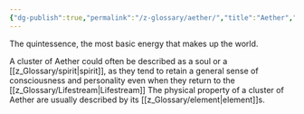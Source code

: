 ```yaml
---
{"dg-publish":true,"permalink":"/z-glossary/aether/","title":"Aether","noteIcon":""}
---
```


The quintessence, the most basic energy that makes up the world.

A cluster of Aether could often be described as a soul or a [[z_Glossary/spirit\|spirit]], as they tend to retain a general sense of consciousness and personality even when they return to the [[z_Glossary/Lifestream\|Lifestream]] The physical property of a cluster of Aether are usually described by its [[z_Glossary/element\|element]]s. 

